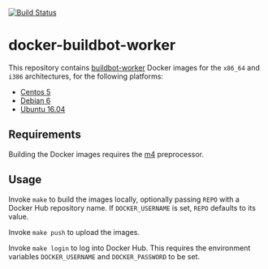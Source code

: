 [![Build Status](https://travis-ci.com/cjolowicz/docker-buildbot-worker.svg?branch=master)](https://travis-ci.com/cjolowicz/docker-buildbot-worker)

# docker-buildbot-worker

This repository contains [buildbot-worker](https://buildbot.net/)
Docker images for the `x86_64` and `i386` architectures, for the
following platforms:

- [Centos 5](centos/5/Dockerfile.m4)
- [Debian 6](debian/6/Dockerfile.m4)
- [Ubuntu 16.04](ubuntu/16.04/Dockerfile.m4)

## Requirements

Building the Docker images requires the
[m4](https://www.gnu.org/software/m4/) preprocessor.

## Usage

Invoke `make` to build the images locally, optionally passing `REPO`
with a Docker Hub repository name. If `DOCKER_USERNAME` is set, `REPO`
defaults to its value.

Invoke `make push` to upload the images.

Invoke `make login` to log into Docker Hub. This requires the
environment variables `DOCKER_USERNAME` and `DOCKER_PASSWORD` to be
set.
